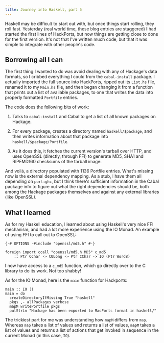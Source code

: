 ```yaml
---
title: Journey into Haskell, part 5
---
```


Haskell may be difficult to start out with, but once things start rolling, they roll fast.  Yesterday (real world time, these blog entries are staggered) I had started the first lines of HackPorts, but now things are getting close to done for the first version.  It's not that I've written much code, but that it was simple to integrate with other people's code.

<!--more-->
## Borrowing all I can

The first thing I wanted to do was avoid dealing with any of Hackage's data formats, so I cribbed everything I could from the `cabal-install` package.  I actually imported the full source into HackPorts, ripped out its `List.hs` file, renamed it to my `Main.hs` file, and then began changing it from a function that prints out a list of available packages, to one that writes the data into properly formatted `Portfile` entries.

The code does the following bits of work:

 1. Talks to `cabal-install` and Cabal to get a list of all known packages on Hackage.

 2. For every package, creates a directory named `haskell/$package`, and then writes information about that package into `haskell/$package/Portfile`.

 3. As it does this, it fetches the current version's tarball over HTTP, and uses OpenSSL (directly, through FFI) to generate MD5, SHA1 and RIPEMD160 checksums of the tarball image.

And voilá, a directory populated with 1136 Portfile entries.  What's missing now is the external dependency mapping.  As a stub, I have them all depending on `port:ghc`, but I think there's sufficient information in the Cabal package info to figure out what the right dependencies should be, both among the Hackage packages themselves and against any external libraries (like OpenSSL).

## What I learned

As for my Haskell education, I learned about using Haskell's very nice FFI mechanism, and had a lot more experience using the IO Monad.  An example of using FFI to call out to OpenSSL:

    {-# OPTIONS -#include "openssl/md5.h" #-}

    foreign import ccall "openssl/md5.h MD5" c_md5
	    :: Ptr CChar -> CULong -> Ptr CChar -> IO (Ptr Word8)

I now have access to a `c_md5` function, which go directly over to the C library to do its work.  Not too shabby!

As for the IO Monad, here is the `main` function for Hackports:

    main :: IO ()
    main = do
      createDirectoryIfMissing True "haskell"
      pkgs ,- allPackages verbose
      mapM writePortfile pkgs
      putStrLn "Hackage has been exported to MacPorts format in haskell/"

The trickiest part for me was understanding how `mapM` differs from `map`.  Whereas `map` takes a list of values and returns a list of values, `mapM` takes a list of values and returns a list of actions that get invoked in sequence in the current Monad (in this case, `IO`).

